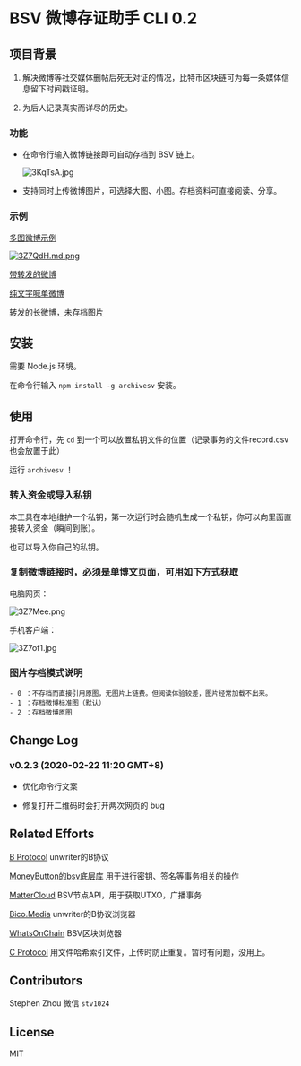 # BSV 微博存证助手 CLI 0.2
 
## 项目背景

1. 解决微博等社交媒体删帖后死无对证的情况，比特币区块链可为每一条媒体信息留下时间戳证明。

1. 为后人记录真实而详尽的历史。

### 功能

- 在命令行输入微博链接即可自动存档到 BSV 链上。

    ![3KqTsA.jpg](https://s2.ax1x.com/2020/02/22/3KqTsA.jpg)

- 支持同时上传微博图片，可选择大图、小图。存档资料可直接阅读、分享。

### 示例

[多图微博示例](https://bico.media/a50c6f9f48eb598da3496175385d1c41f38e633f157b9f20fb74ed22154f2a00)

[![3Z7QdH.md.png](https://s2.ax1x.com/2020/02/20/3Z7QdH.md.png)](https://bico.media/a50c6f9f48eb598da3496175385d1c41f38e633f157b9f20fb74ed22154f2a00)

[带转发的微博](https://bico.media/268c5dd2639cbb7c273938c662a2dda793ae4ee81fa6d9271b6e49ac1710589c)

[纯文字喊单微博](https://bico.media/4d2680717cb9c7cd9f32a269548d9147babe98c741e7ce5050c5c3815c9bc07c)

[转发的长微博，未存档图片](https://bico.media/cb3f593ddb507fac786b3a43a98f9929a5b7e9314717c8d246494c23e8db7058)


## 安装

需要 Node.js 环境。

在命令行输入 ```npm install -g archivesv``` 安装。

## 使用

打开命令行，先 `cd` 到一个可以放置私钥文件的位置（记录事务的文件record.csv也会放置于此）

运行 ```archivesv``` ！

### 转入资金或导入私钥

本工具在本地维护一个私钥，第一次运行时会随机生成一个私钥，你可以向里面直接转入资金（瞬间到账）。

也可以导入你自己的私钥。

### 复制微博链接时，必须是单博文页面，可用如下方式获取

电脑网页：

![3Z7Mee.png](https://s2.ax1x.com/2020/02/20/3Z7Mee.png)

手机客户端：

![3Z7of1.jpg](https://s2.ax1x.com/2020/02/20/3Z7of1.jpg)

### 图片存档模式说明

    - 0 ：不存档而直接引用原图，无图片上链费。但阅读体验较差，图片经常加载不出来。
    - 1 ：存档微博标准图（默认）
    - 2 ：存档微博原图

## Change Log

### v0.2.3 (2020-02-22 11:20 GMT+8)

- 优化命令行文案

- 修复打开二维码时会打开两次网页的 bug

## Related Efforts

[B Protocol](https://github.com/unwriter/B) unwriter的B协议

[MoneyButton的bsv底层库](https://docs.moneybutton.com) 用于进行密钥、签名等事务相关的操作

[MatterCloud](https://www.mattercloud.net) BSV节点API，用于获取UTXO，广播事务

[Bico.Media](https://bico.media) unwriter的B协议浏览器

[WhatsOnChain](https://whatsonchain.com/) BSV区块浏览器

[C Protocol](https://c.bitdb.network) 用文件哈希索引文件，上传时防止重复。暂时有问题，没用上。

## Contributors

Stephen Zhou 微信 `stv1024`

## License

MIT